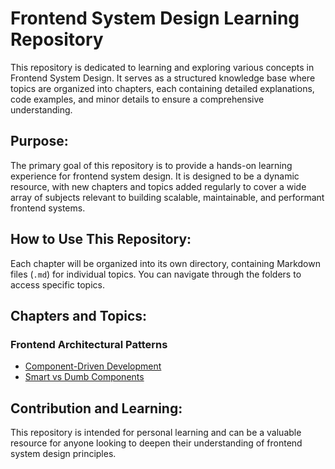 # Frontend System Design Learning Repository

This repository is dedicated to learning and exploring various concepts in Frontend System Design. It serves as a structured knowledge base where topics are organized into chapters, each containing detailed explanations, code examples, and minor details to ensure a comprehensive understanding.

## Purpose:

The primary goal of this repository is to provide a hands-on learning experience for frontend system design. It is designed to be a dynamic resource, with new chapters and topics added regularly to cover a wide array of subjects relevant to building scalable, maintainable, and performant frontend systems.

## How to Use This Repository:

Each chapter will be organized into its own directory, containing Markdown files (`.md`) for individual topics. You can navigate through the folders to access specific topics.

## Chapters and Topics:

### Frontend Architectural Patterns
*   [Component-Driven Development](./Frontend%20Architectural%20Patterns/Component-Driven%20Development.md)
*   [Smart vs Dumb Components](./Frontend%20Architectural%20Patterns/Smart%20vs%20Dumb%20Components.md)

## Contribution and Learning:

This repository is intended for personal learning and can be a valuable resource for anyone looking to deepen their understanding of frontend system design principles.
